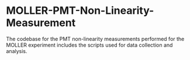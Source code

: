 # MOLLER-PMT-Non-Linearity-Measurement
The codebase for the PMT non-linearity measurements performed for the MOLLER experiment includes the scripts used for data collection and analysis.
